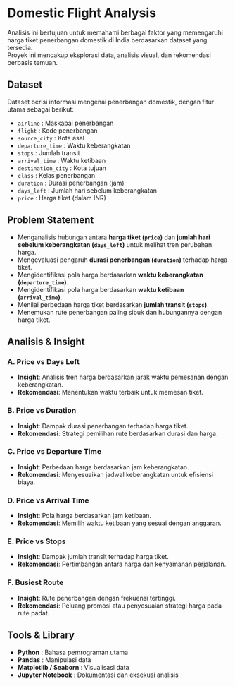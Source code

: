 # Domestic Flight Analysis

Analisis ini bertujuan untuk memahami berbagai faktor yang memengaruhi harga tiket penerbangan domestik di India berdasarkan dataset yang tersedia.  
Proyek ini mencakup eksplorasi data, analisis visual, dan rekomendasi berbasis temuan.

## Dataset
Dataset berisi informasi mengenai penerbangan domestik, dengan fitur utama sebagai berikut:

- `airline` : Maskapai penerbangan
- `flight` : Kode penerbangan
- `source_city` : Kota asal
- `departure_time` : Waktu keberangkatan
- `stops` : Jumlah transit
- `arrival_time` : Waktu ketibaan
- `destination_city` : Kota tujuan
- `class` : Kelas penerbangan
- `duration` : Durasi penerbangan (jam)
- `days_left` : Jumlah hari sebelum keberangkatan
- `price` : Harga tiket (dalam INR)

## Problem Statement

- Menganalisis hubungan antara **harga tiket (`price`)** dan **jumlah hari sebelum keberangkatan (`days_left`)** untuk melihat tren perubahan harga.  
- Mengevaluasi pengaruh **durasi penerbangan (`duration`)** terhadap harga tiket.  
- Mengidentifikasi pola harga berdasarkan **waktu keberangkatan (`departure_time`)**.  
- Mengidentifikasi pola harga berdasarkan **waktu ketibaan (`arrival_time`)**.  
- Menilai perbedaan harga tiket berdasarkan **jumlah transit (`stops`)**.  
- Menemukan rute penerbangan paling sibuk dan hubungannya dengan harga tiket.

##  Analisis & Insight

### A. Price vs Days Left
- **Insight**: Analisis tren harga berdasarkan jarak waktu pemesanan dengan keberangkatan.  
- **Rekomendasi**: Menentukan waktu terbaik untuk memesan tiket.

### B. Price vs Duration
- **Insight**: Dampak durasi penerbangan terhadap harga tiket.  
- **Rekomendasi**: Strategi pemilihan rute berdasarkan durasi dan harga.

### C. Price vs Departure Time
- **Insight**: Perbedaan harga berdasarkan jam keberangkatan.  
- **Rekomendasi**: Menyesuaikan jadwal keberangkatan untuk efisiensi biaya.

### D. Price vs Arrival Time
- **Insight**: Pola harga berdasarkan jam ketibaan.  
- **Rekomendasi**: Memilih waktu ketibaan yang sesuai dengan anggaran.

### E. Price vs Stops
- **Insight**: Dampak jumlah transit terhadap harga tiket.  
- **Rekomendasi**: Pertimbangan antara harga dan kenyamanan perjalanan.

### F. Busiest Route
- **Insight**: Rute penerbangan dengan frekuensi tertinggi.  
- **Rekomendasi**: Peluang promosi atau penyesuaian strategi harga pada rute padat.

## Tools & Library
- **Python** : Bahasa pemrograman utama
- **Pandas** : Manipulasi data
- **Matplotlib / Seaborn** : Visualisasi data
- **Jupyter Notebook** : Dokumentasi dan eksekusi analisis
